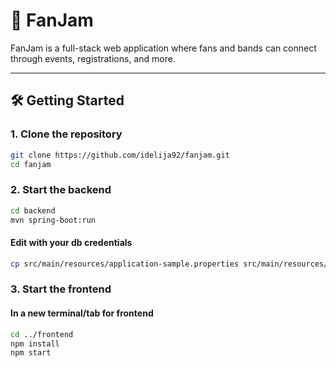 # 🎸 FanJam

FanJam is a full-stack web application where fans and bands can connect through events, registrations, and more.

---

## 🛠️ Getting Started

### 1. Clone the repository

```bash
git clone https://github.com/idelija92/fanjam.git
cd fanjam
```

### 2. Start the backend
```bash
cd backend
mvn spring-boot:run
```
#### Edit with your db credentials
```bash
cp src/main/resources/application-sample.properties src/main/resources/application.properties
```

### 3. Start the frontend
#### In a new terminal/tab for frontend
```bash
cd ../frontend
npm install
npm start
```
